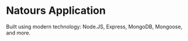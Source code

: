 # Natours Application

Built using modern technology: Node.JS, Express, MongoDB, Mongoose, and more.

